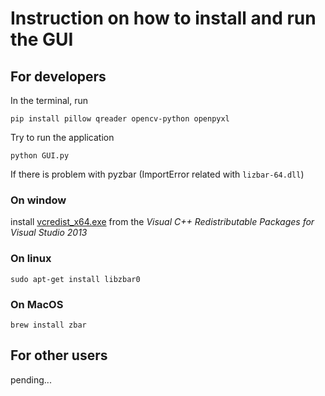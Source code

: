 # Instruction on how to install and run the GUI
## For developers

In the terminal, run
```
pip install pillow qreader opencv-python openpyxl
```

Try to run the application
```
python GUI.py
```

If there is problem with pyzbar (ImportError related with `lizbar-64.dll`)  

### On window
install [vcredist_x64.exe](https://www.microsoft.com/en-gb/download/details.aspx?id=40784) from the _Visual C++ Redistributable Packages for Visual Studio 2013_  

### On linux
```
sudo apt-get install libzbar0
```

### On MacOS
```
brew install zbar
```

## For other users
pending...